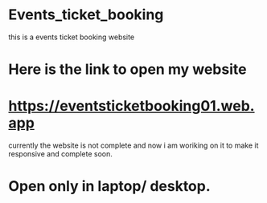 # Events_ticket_booking
this is a events ticket booking website 
# Here is the link to open my website
# https://eventsticketbooking01.web.app
 currently the website is not complete and now i am woriking on it to make it responsive and complete soon.

 # Open only in laptop/ desktop.


